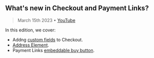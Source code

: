 ## What's new in Checkout and Payment Links?

> March 15th 2023 • [YouTube](https://youtube.com/watch?v=0vcjtCc2fts)

In this edition, we cover:
* Addng [custom fields](https://stripe.com/docs/payments/checkout/custom-fields) to Checkout.
* [Address Element](https://stripe.com/docs/elements/address-element).
* Payment Links [embeddable buy button](https://stripe.com/docs/payment-links/share#embed-button).

